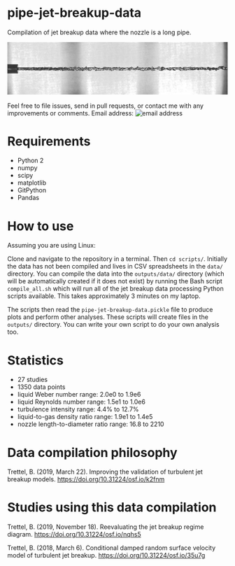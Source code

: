 # pipe-jet-breakup-data
Compilation of jet breakup data where the nozzle is a long pipe.

![image of a liquid jet](https://raw.githubusercontent.com/btrettel/pipe-jet-breakup-data/master/data/rupe_dynamic_1962/rupe_dynamic_1962_fig_15a.jpg)

Feel free to file issues, send in pull requests, or contact me with any improvements or comments. Email address: ![email address](http://trettel.org/email-address.png)

# Requirements

- Python 2
- numpy
- scipy
- matplotlib
- GitPython
- Pandas

# How to use

Assuming you are using Linux:

Clone and navigate to the repository in a terminal. Then `cd scripts/`. Initially the data has not been compiled and lives in CSV spreadsheets in the `data/` directory. You can compile the data into the `outputs/data/` directory (which will be automatically created if it does not exist) by running the Bash script `compile_all.sh` which will run all of the jet breakup data processing Python scripts available. This takes approximately 3 minutes on my laptop.

The scripts then read the `pipe-jet-breakup-data.pickle` file to produce plots and perform other analyses. These scripts will create files in the `outputs/` directory. You can write your own script to do your own analysis too.

# Statistics

- 27 studies
- 1350 data points
- liquid Weber number range: 2.0e0 to 1.9e6
- liquid Reynolds number range: 1.5e1 to 1.0e6
- turbulence intensity range: 4.4% to 12.7%
- liquid-to-gas density ratio range: 1.9e1 to 1.4e5
- nozzle length-to-diameter ratio range: 16.8 to 2210

# Data compilation philosophy

Trettel, B. (2019, March 22). Improving the validation of turbulent jet breakup models. https://doi.org/10.31224/osf.io/k2fnm

# Studies using this data compilation

Trettel, B. (2019, November 18). Reevaluating the jet breakup regime diagram. https://doi.org/10.31224/osf.io/nqhs5

Trettel, B. (2018, March 6). Conditional damped random surface velocity model of turbulent jet breakup. https://doi.org/10.31224/osf.io/35u7g

